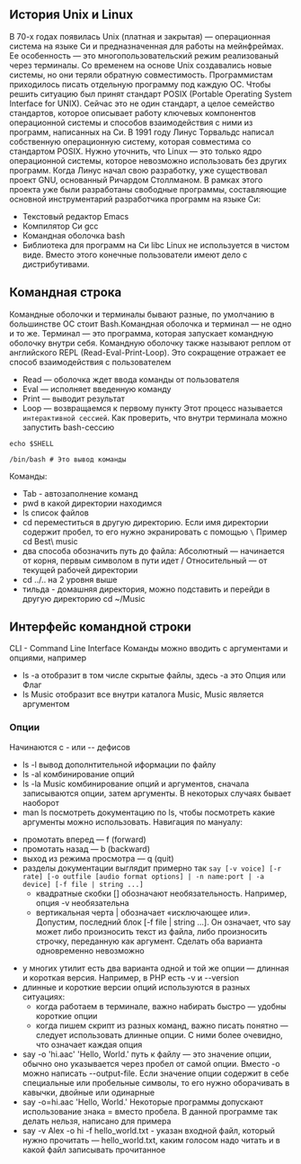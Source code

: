 ## История Unix и Linux
В 70-х годах появилась Unix (платная и закрытая) — операционная система на языке Си и предназначенная для работы на мейнфреймах. Ее особенность — это многопользовательский режим реализованый через терминалы. Со временем на основе Unix создавались новые системы, но они теряли обратную совместимость. Программистам приходилось писать отдельную программу под каждую ОС. Чтобы решить ситуацию был принят стандарт POSIX (Portable Operating System Interface for UNIX). Сейчас это не один стандарт, а целое семейство стандартов, которое описывает работу ключевых компонентов операционной системы и способов взаимодействия с ними из программ, написанных на Си.
В 1991 году Линус Торвальдс написал собственную операционную систему, которая совместима со стандартом POSIX. Нужно уточнить, что Linux — это только ядро операционной системы, которое невозможно использовать без других программ. Когда Линус начал свою разработку, уже существовал проект GNU, основанный Ричардом Столлманом. В рамках этого проекта уже были разработаны свободные программы, составляющие основной инструментарий разработчика программ на языке Си:
 - Текстовый редактор Emacs
 - Компилятор Си gcc
 - Командная оболочка bash
 - Библиотека для программ на Си libc
Linux не используется в чистом виде. Вместо этого конечные пользователи имеют дело с дистрибутивами.

## Командная строка
Командные оболочки и терминалы бывают разные, по умолчанию в большинстве ОС стоит Bash.Командная оболочка и терминал — не одно и то же. Терминал — это программа, которая запускает командную оболочку внутри себя.
Командную оболочку также называют реплом от английского REPL (Read-Eval-Print-Loop). Это сокращение отражает ее способ взаимодействия с пользователем
 - Read — оболочка ждет ввода команды от пользователя
 - Eval — исполняет введенную команду
 - Print — выводит результат
 - Loop — возвращаемся к первому пункту
Этот процесс называется `интерактивной сессией`.
Как проверить, что внутри терминала можно запустить bash-сессию
```
echo $SHELL

/bin/bash # Это вывод команды
```
Команды:
- Tab - автозаполнение команд
- pwd в какой директории находимся
- ls список файлов
- cd переместиться в другую директорию. Если имя директории содержит пробел, то его нужно экранировать с помощью `\` Пример cd Best\ music
- два способа обозначить путь до файла:
    Абсолютный — начинается от корня, первым символом в пути идет /
    Относительный — от текущей рабочей директории
- cd ../.. на 2 уровня выше
- тильда - домашняя директория, можно подставить и перейди в другую директорию cd ~/Music

## Интерфейс командной строки
CLI - Command Line Interface
Команды можно вводить с аргументами и опциями, например
- ls -a отобразит в том числе скрытые файлы, здесь -a это Опция или Флаг
- ls Music отобразит все внутри каталога Music, Music является аргументом
### Опции
Начинаются с - или -- дефисов
- ls -l вывод дополнтительной иформации по файлу
- ls -al комбинирование опций
- ls -la Music комбинирование опций и аргументов, сначала записываются опции, затем аргументы. В некоторых случаях бывает наоборот
- man ls посмотреть документацию по ls, чтобы посмотреть какие аргументы можно использовать. Навигация по мануалу:
 * промотать вперед — f (forward)
 * промотать назад — b (backward)
 * выход из режима просмотра — q (quit)
 * разделы документации выглядит примерно так `say [-v voice] [-r rate] [-o outfile [audio format options] | -n name:port | -a device] [-f file | string ...]`
   * квадратные скобки [] обозначают необязательность. Например, опция -v необязательна
   * вертикальная черта | обозначает «исключающее или». Допустим, последний блок [-f file | string ...]. Он означает, что say может либо произносить текст из файла, либо произносить строчку, переданную как аргумент. Сделать оба варианта одновременно невозможно
- у многих утилит есть два варианта одной и той же опции — длинная и короткая версия. Например, в PHP есть -v и --version
- длинные и короткие версии опций используются в разных ситуациях:
  * когда работаем в терминале, важно набирать быстро — удобны короткие опции
  * когда пишем скрипт из разных команд, важно писать понятно — следует использовать длинные опции. С ними более очевидно, что означает каждая опция
- say -o 'hi.aac' 'Hello, World.' путь к файлу — это значение опции, обычно оно указывается через пробел от самой опции. Вместо -o можно написать --output-file. Если значение опции содержит в себе специальные или пробельные символы, то его нужно оборачивать в кавычки, двойные или одинарные
- say -o=hi.aac 'Hello, World.' Некоторые программы допускают использование знака = вместо пробела. В данной программе так делать нельзя, написано для примера
- say -v Alex -o hi -f hello_world.txt - указан входной файл, который нужно прочитать — hello_world.txt, каким голосом надо читать и в какой файл записывать прочитанное

